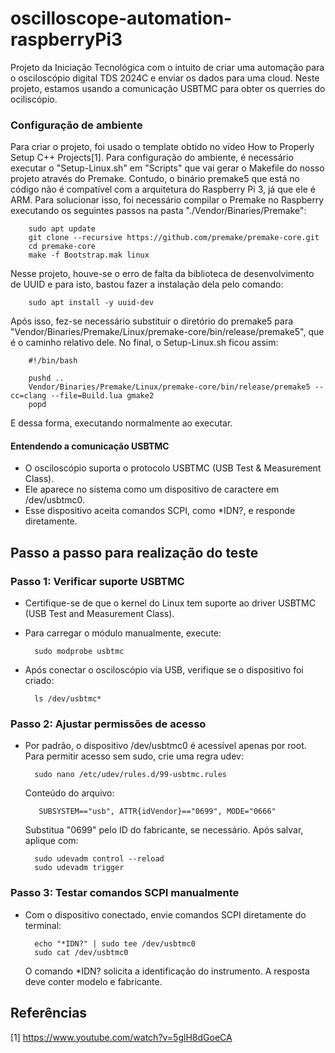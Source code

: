 # oscilloscope-automation-raspberryPi3

Projeto da Iniciação Tecnológica com o intuito de criar uma automação para o osciloscópio digital TDS 2024C e enviar os dados para uma cloud. Neste projeto, estamos usando a comunicação USBTMC para obter os querries do ociliscópio.

### Configuração de ambiente

Para criar o projeto, foi usado o template obtido no vídeo How to Properly Setup C++ Projects[1]. Para configuração do ambiente, é necessário executar o "Setup-Linux.sh" em "Scripts" que vai gerar o Makefile do nosso projeto através do Premake. Contudo, o binário premake5 que está no código não é compatível com a arquitetura do Raspberry Pi 3, já que ele é ARM. Para solucionar isso, foi necessário compilar o Premake no Raspberry executando os seguintes passos na pasta "./Vendor/Binaries/Premake":

        sudo apt update
        git clone --recursive https://github.com/premake/premake-core.git
        cd premake-core
        make -f Bootstrap.mak linux

Nesse projeto, houve-se o erro de falta da biblioteca de desenvolvimento de UUID e para isto, bastou fazer a instalação dela pelo comando:

        sudo apt install -y uuid-dev

Após isso, fez-se necessário substituir o diretório do premake5 para "Vendor/Binaries/Premake/Linux/premake-core/bin/release/premake5", que é o caminho relativo dele. No final, o Setup-Linux.sh ficou assim:

        #!/bin/bash

        pushd ..
        Vendor/Binaries/Premake/Linux/premake-core/bin/release/premake5 --cc=clang --file=Build.lua gmake2
        popd

E dessa forma, executando normalmente ao executar.

#### Entendendo a comunicação USBTMC
- O osciloscópio suporta o protocolo USBTMC (USB Test & Measurement Class).
- Ele aparece no sistema como um dispositivo de caractere em /dev/usbtmc0.
- Esse dispositivo aceita comandos SCPI, como *IDN?, e responde diretamente.

## Passo a passo para realização do teste

### Passo 1: Verificar suporte USBTMC

- Certifique-se de que o kernel do Linux tem suporte ao driver USBTMC (USB Test and Measurement Class).
- Para carregar o módulo manualmente, execute:

        sudo modprobe usbtmc

- Após conectar o osciloscópio via USB, verifique se o dispositivo foi criado:

        ls /dev/usbtmc*


### Passo 2: Ajustar permissões de acesso

- Por padrão, o dispositivo /dev/usbtmc0 é acessível apenas por root. Para permitir acesso sem sudo, crie uma regra udev:

        sudo nano /etc/udev/rules.d/99-usbtmc.rules

    Conteúdo do arquivo:

         SUBSYSTEM=="usb", ATTR{idVendor}=="0699", MODE="0666"

    Substitua "0699" pelo ID do fabricante, se necessário. Após salvar, aplique com:

        sudo udevadm control --reload
        sudo udevadm trigger

### Passo 3: Testar comandos SCPI manualmente

- Com o dispositivo conectado, envie comandos SCPI diretamente do terminal:

        echo "*IDN?" | sudo tee /dev/usbtmc0
        sudo cat /dev/usbtmc0

    O comando *IDN? solicita a identificação do instrumento. A resposta deve conter modelo e fabricante.

## Referências

[1] https://www.youtube.com/watch?v=5glH8dGoeCA